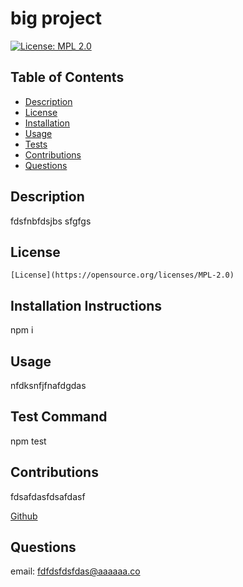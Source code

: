 # **big project**

  [![License: MPL 2.0](https://img.shields.io/badge/License-MPL%202.0-brightgreen.svg)](https://opensource.org/licenses/MPL-2.0)


  ## Table of Contents
  * [Description](#description)
  * [License](#license)
  * [Installation](#installation-instructions)
  * [Usage](#usage)
  * [Tests](#test-command)
  * [Contributions](#contributions)
  * [Questions](#questions)

  ## Description

  fdsfnbfdsjbs sfgfgs

  ## License
    [License](https://opensource.org/licenses/MPL-2.0)

  ## Installation Instructions
  npm i

  ## Usage
  nfdksnfjfnafdgdas

  ## Test Command
  npm test

  ## Contributions
  fdsafdasfdsafdasf

  [Github](https://github.com/eycs0317)

  ## Questions
  email: fdfdsfdsfdas@aaaaaa.co
